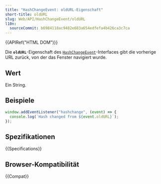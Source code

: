```yaml
---
title: "HashChangeEvent: oldURL-Eigenschaft"
short-title: oldURL
slug: Web/API/HashChangeEvent/oldURL
l10n:
  sourceCommit: b6984118ac9482e683a654edfefa4b426ca3c7ca
---
```


{{APIRef("HTML DOM")}}

Die **`oldURL`**-Eigenschaft des [`HashChangeEvent`](/de/docs/Web/API/HashChangeEvent)-Interfaces gibt die vorherige URL zurück, von der das Fenster navigiert wurde.

## Wert

Ein String.

## Beispiele

```js
window.addEventListener("hashchange", (event) => {
  console.log(`Hash changed from ${event.oldURL}`);
});
```

## Spezifikationen

{{Specifications}}

## Browser-Kompatibilität

{{Compat}}
